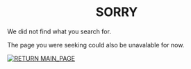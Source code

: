 <h1 align="center">SORRY</h1>

We did not find what you search for.

The page you were seeking could also be unavalable for now.

[![RETURN MAIN_PAGE](https://img.shields.io/badge/RETURN_MAIN_PAGE-ffffff?style=for-the-badge)](https://leshy-sgwc.github.io/SCP-FC)
